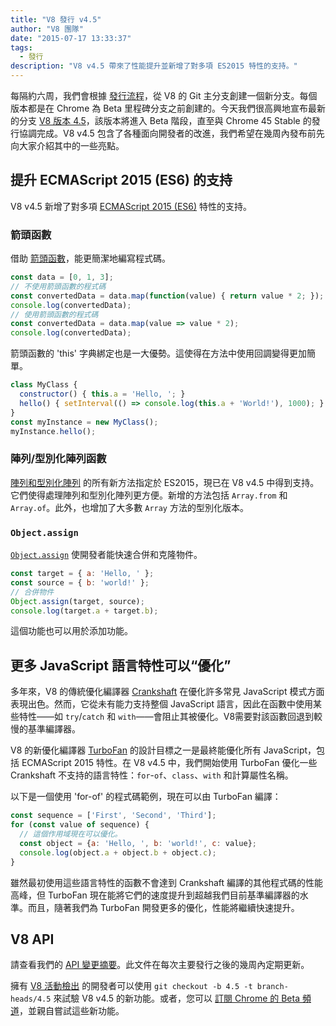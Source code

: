 ```yaml
---
title: "V8 發行 v4.5"
author: "V8 團隊"
date: "2015-07-17 13:33:37"
tags: 
  - 發行
description: "V8 v4.5 帶來了性能提升並新增了對多項 ES2015 特性的支持。"
---
```

每隔約六周，我們會根據 [發行流程](https://v8.dev/docs/release-process)，從 V8 的 Git 主分支創建一個新分支。每個版本都是在 Chrome 為 Beta 里程碑分支之前創建的。今天我們很高興地宣布最新的分支 [V8 版本 4.5](https://chromium.googlesource.com/v8/v8.git/+log/branch-heads/4.5)，該版本將進入 Beta 階段，直至與 Chrome 45 Stable 的發行協調完成。V8 v4.5 包含了各種面向開發者的改進，我們希望在幾周內發布前先向大家介紹其中的一些亮點。

<!--truncate-->
## 提升 ECMAScript 2015 (ES6) 的支持

V8 v4.5 新增了對多項 [ECMAScript 2015 (ES6)](https://www.ecma-international.org/ecma-262/6.0/) 特性的支持。

### 箭頭函數

借助 [箭頭函數](https://developer.mozilla.org/en-US/docs/Web/JavaScript/Reference/Functions/Arrow_functions)，能更簡潔地編寫程式碼。

```js
const data = [0, 1, 3];
// 不使用箭頭函數的程式碼
const convertedData = data.map(function(value) { return value * 2; });
console.log(convertedData);
// 使用箭頭函數的程式碼
const convertedData = data.map(value => value * 2);
console.log(convertedData);
```

箭頭函數的 'this' 字典綁定也是一大優勢。這使得在方法中使用回調變得更加簡單。

```js
class MyClass {
  constructor() { this.a = 'Hello, '; }
  hello() { setInterval(() => console.log(this.a + 'World!'), 1000); }
}
const myInstance = new MyClass();
myInstance.hello();
```

### 陣列/型別化陣列函數

[陣列和型別化陣列](https://developer.mozilla.org/en-US/docs/Web/JavaScript/Reference/Global_Objects/Array#Methods) 的所有新方法指定於 ES2015，現已在 V8 v4.5 中得到支持。它們使得處理陣列和型別化陣列更方便。新增的方法包括 `Array.from` 和 `Array.of`。此外，也增加了大多數 `Array` 方法的型別化版本。

### `Object.assign`

[`Object.assign`](https://developer.mozilla.org/en-US/docs/Web/JavaScript/Reference/Global_Objects/Object/assign) 使開發者能快速合併和克隆物件。

```js
const target = { a: 'Hello, ' };
const source = { b: 'world!' };
// 合併物件
Object.assign(target, source);
console.log(target.a + target.b);
```

這個功能也可以用於添加功能。

## 更多 JavaScript 語言特性可以“優化”

多年來，V8 的傳統優化編譯器 [Crankshaft](https://blog.chromium.org/2010/12/new-crankshaft-for-v8.html) 在優化許多常見 JavaScript 模式方面表現出色。然而，它從未有能力支持整個 JavaScript 語言，因此在函數中使用某些特性——如 `try`/`catch` 和 `with`——會阻止其被優化。V8需要對該函數回退到較慢的基準編譯器。

V8 的新優化編譯器 [TurboFan](/blog/turbofan-jit) 的設計目標之一是最終能優化所有 JavaScript，包括 ECMAScript 2015 特性。在 V8 v4.5 中，我們開始使用 TurboFan 優化一些 Crankshaft 不支持的語言特性：`for`-`of`、`class`、`with` 和計算屬性名稱。

以下是一個使用 'for-of' 的程式碼範例，現在可以由 TurboFan 編譯：

```js
const sequence = ['First', 'Second', 'Third'];
for (const value of sequence) {
  // 這個作用域現在可以優化。
  const object = {a: 'Hello, ', b: 'world!', c: value};
  console.log(object.a + object.b + object.c);
}
```

雖然最初使用這些語言特性的函數不會達到 Crankshaft 編譯的其他程式碼的性能高峰，但 TurboFan 現在能將它們的速度提升到超越我們目前基準編譯器的水準。而且，隨著我們為 TurboFan 開發更多的優化，性能將繼續快速提升。

## V8 API

請查看我們的 [API 變更摘要](https://docs.google.com/document/d/1g8JFi8T_oAE_7uAri7Njtig7fKaPDfotU6huOa1alds/edit)。此文件在每次主要發行之後的幾周內定期更新。

擁有 [V8 活動檢出](https://v8.dev/docs/source-code#using-git) 的開發者可以使用 `git checkout -b 4.5 -t branch-heads/4.5` 來試驗 V8 v4.5 的新功能。或者，您可以 [訂閱 Chrome 的 Beta 頻道](https://www.google.com/chrome/browser/beta.html)，並親自嘗試這些新功能。
